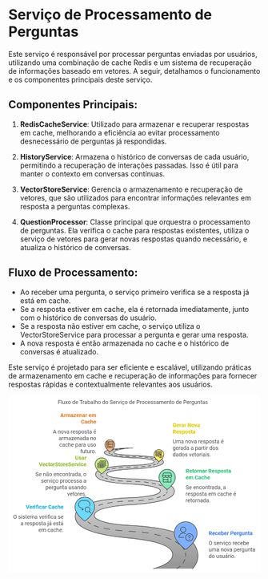 # Serviço de Processamento de Perguntas

Este serviço é responsável por processar perguntas enviadas por usuários, utilizando uma combinação de cache Redis e um sistema de recuperação de informações baseado em vetores. A seguir, detalhamos o funcionamento e os componentes principais deste serviço.

## Componentes Principais:
1. **RedisCacheService**: Utilizado para armazenar e recuperar respostas em cache, melhorando a eficiência ao evitar processamento desnecessário de perguntas já respondidas.

2. **HistoryService**: Armazena o histórico de conversas de cada usuário, permitindo a recuperação de interações passadas. Isso é útil para manter o contexto em conversas contínuas.

3. **VectorStoreService**: Gerencia o armazenamento e recuperação de vetores, que são utilizados para encontrar informações relevantes em resposta a perguntas complexas.

4. **QuestionProcessor**: Classe principal que orquestra o processamento de perguntas. Ela verifica o cache para respostas existentes, utiliza o serviço de vetores para gerar novas respostas quando necessário, e atualiza o histórico de conversas.

## Fluxo de Processamento:
- Ao receber uma pergunta, o serviço primeiro verifica se a resposta já está em cache.
- Se a resposta estiver em cache, ela é retornada imediatamente, junto com o histórico de conversas do usuário.
- Se a resposta não estiver em cache, o serviço utiliza o VectorStoreService para processar a pergunta e gerar uma resposta.
- A nova resposta é então armazenada no cache e o histórico de conversas é atualizado.

Este serviço é projetado para ser eficiente e escalável, utilizando práticas de armazenamento em cache e recuperação de informações para fornecer respostas rápidas e contextualmente relevantes aos usuários.

![Fluxo](image/flow-2.png "Fluxo de Trabalho do Serviço de Processamento de Perguntas")
